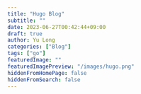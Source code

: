 ```yaml
---
title: "Hugo Blog"
subtitle: ""
date: 2023-06-27T00:42:44+09:00
draft: true
author: Yu Long
categories: ["Blog"]
tags: ["go"]
featuredImage: ""
featuredImagePreview: "/images/hugo.png"
hiddenFromHomePage: false
hiddenFromSearch: false
---
```


<!--more-->
